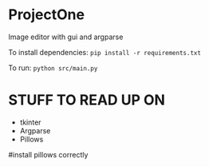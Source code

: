 # ProjectOne
Image editor with gui and argparse

To install dependencies:
```pip install -r requirements.txt```

To run:
```python src/main.py```


# STUFF TO READ UP ON
- tkinter
- Argparse
- Pillows

#install pillows correctly

